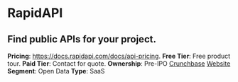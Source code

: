 # RapidAPI

## Find public APIs for your project.

**Pricing**: https://docs.rapidapi.com/docs/api-pricing.
**Free Tier**: Free product tour.
**Paid Tier**: Contact for quote.
**Ownership**: Pre-IPO
[Crunchbase](https://www.crunchbase.com/organization/rapidapi)
[Website](https://rapidapi.com/)
**Segment**: Open Data
**Type**: SaaS
